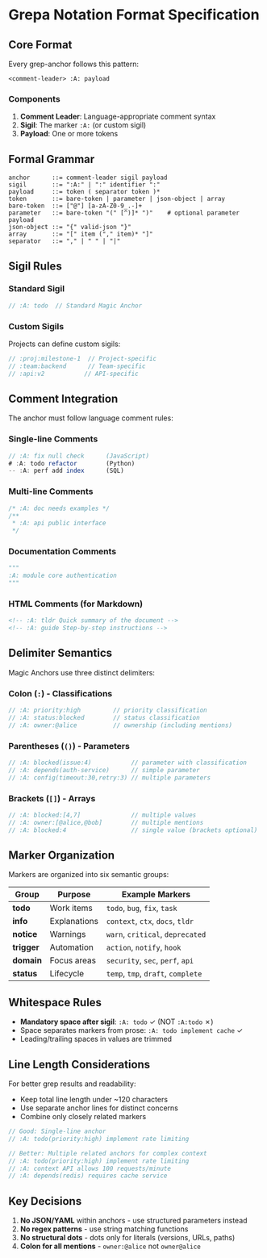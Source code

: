 # Grepa Notation Format Specification
<!-- :A: tldr Formal specification for Magic Anchor notation format -->
<!-- :A: notation Technical format specification and grammar rules -->

## Core Format

Every grep-anchor follows this pattern:

```text
<comment-leader> :A: payload
```

### Components

1. **Comment Leader**: Language-appropriate comment syntax
2. **Sigil**: The marker `:A:` (or custom sigil)
3. **Payload**: One or more tokens

## Formal Grammar

```ebnf
anchor      ::= comment-leader sigil payload
sigil       ::= ":A:" | ":" identifier ":"
payload     ::= token ( separator token )*
token       ::= bare-token | parameter | json-object | array
bare-token  ::= ["@"] [a-zA-Z0-9_.-]+
parameter   ::= bare-token "(" [^)]* ")"    # optional parameter payload
json-object ::= "{" valid-json "}"
array       ::= "[" item ("," item)* "]"
separator   ::= "," | " " | "|"
```

## Sigil Rules

### Standard Sigil
```javascript
// :A: todo  // Standard Magic Anchor
```

### Custom Sigils
Projects can define custom sigils:
```javascript
// :proj:milestone-1  // Project-specific
// :team:backend      // Team-specific
// :api:v2           // API-specific
```

## Comment Integration

The anchor must follow language comment rules:

### Single-line Comments
```javascript
// :A: fix null check      (JavaScript)
# :A: todo refactor        (Python)
-- :A: perf add index      (SQL)
```

### Multi-line Comments
```javascript
/* :A: doc needs examples */
/**
 * :A: api public interface
 */
```

### Documentation Comments
```python
"""
:A: module core authentication
"""  
```

### HTML Comments (for Markdown)
```markdown
<!-- :A: tldr Quick summary of the document -->
<!-- :A: guide Step-by-step instructions -->
```

## Delimiter Semantics

Magic Anchors use three distinct delimiters:

### Colon (`:`) - Classifications
```javascript
// :A: priority:high         // priority classification
// :A: status:blocked        // status classification  
// :A: owner:@alice          // ownership (including mentions)
```

### Parentheses (`()`) - Parameters
```javascript
// :A: blocked(issue:4)           // parameter with classification
// :A: depends(auth-service)      // simple parameter
// :A: config(timeout:30,retry:3) // multiple parameters
```

### Brackets (`[]`) - Arrays
```javascript
// :A: blocked:[4,7]              // multiple values
// :A: owner:[@alice,@bob]        // multiple mentions
// :A: blocked:4                  // single value (brackets optional)
```

## Marker Organization

Markers are organized into six semantic groups:

| Group | Purpose | Example Markers |
|-------|---------|----------------|
| **todo** | Work items | `todo`, `bug`, `fix`, `task` |
| **info** | Explanations | `context`, `ctx`, `docs`, `tldr` |
| **notice** | Warnings | `warn`, `critical`, `deprecated` |
| **trigger** | Automation | `action`, `notify`, `hook` |
| **domain** | Focus areas | `security`, `sec`, `perf`, `api` |
| **status** | Lifecycle | `temp`, `tmp`, `draft`, `complete` |

## Whitespace Rules

- **Mandatory space after sigil**: `:A: todo` ✓ (NOT `:A:todo` ✗)
- Space separates markers from prose: `:A: todo implement cache` ✓
- Leading/trailing spaces in values are trimmed

## Line Length Considerations

For better grep results and readability:
- Keep total line length under ~120 characters
- Use separate anchor lines for distinct concerns
- Combine only closely related markers

```javascript
// Good: Single-line anchor
// :A: todo(priority:high) implement rate limiting

// Better: Multiple related anchors for complex context
// :A: todo(priority:high) implement rate limiting
// :A: context API allows 100 requests/minute  
// :A: depends(redis) requires cache service
```

## Key Decisions

1. **No JSON/YAML** within anchors - use structured parameters instead
2. **No regex patterns** - use string matching functions
3. **No structural dots** - dots only for literals (versions, URLs, paths)
4. **Colon for all mentions** - `owner:@alice` not `owner@alice`